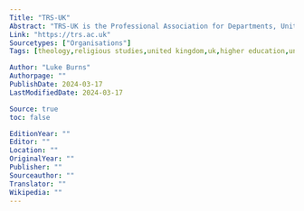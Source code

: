 ```yaml
---
Title: "TRS-UK"
Abstract: "TRS-UK is the Professional Association for Departments, Units and Subject Associations of the Study of Religion and Theology in the UK."
Link: "https://trs.ac.uk"
Sourcetypes: ["Organisations"]
Tags: [theology,religious studies,united kingdom,uk,higher education,university]

Author: "Luke Burns"
Authorpage: ""
PublishDate: 2024-03-17
LastModifiedDate: 2024-03-17

Source: true
toc: false

EditionYear: ""
Editor: ""
Location: ""
OriginalYear: ""
Publisher: ""
Sourceauthor: ""
Translator: ""
Wikipedia: ""
---
```

